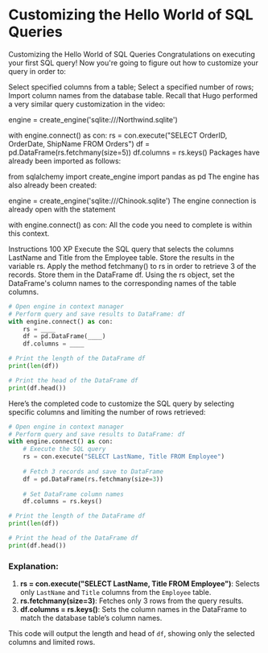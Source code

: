 # Customizing the Hello World of SQL Queries

Customizing the Hello World of SQL Queries
Congratulations on executing your first SQL query! Now you're going to figure out how to customize your query in order to:

Select specified columns from a table;
Select a specified number of rows;
Import column names from the database table.
Recall that Hugo performed a very similar query customization in the video:

engine = create_engine('sqlite:///Northwind.sqlite')

with engine.connect() as con:
    rs = con.execute("SELECT OrderID, OrderDate, ShipName FROM Orders")
    df = pd.DataFrame(rs.fetchmany(size=5))
    df.columns = rs.keys()
Packages have already been imported as follows:

from sqlalchemy import create_engine
import pandas as pd
The engine has also already been created:

engine = create_engine('sqlite:///Chinook.sqlite')
The engine connection is already open with the statement

with engine.connect() as con:
All the code you need to complete is within this context.

Instructions
100 XP
Execute the SQL query that selects the columns LastName and Title from the Employee table. Store the results in the variable rs.
Apply the method fetchmany() to rs in order to retrieve 3 of the records. Store them in the DataFrame df.
Using the rs object, set the DataFrame's column names to the corresponding names of the table columns.

```py
# Open engine in context manager
# Perform query and save results to DataFrame: df
with engine.connect() as con:
    rs = ____
    df = pd.DataFrame(____)
    df.columns = ____

# Print the length of the DataFrame df
print(len(df))

# Print the head of the DataFrame df
print(df.head())

```

Here’s the completed code to customize the SQL query by selecting specific columns and limiting the number of rows retrieved:

```python
# Open engine in context manager
# Perform query and save results to DataFrame: df
with engine.connect() as con:
    # Execute the SQL query
    rs = con.execute("SELECT LastName, Title FROM Employee")
    
    # Fetch 3 records and save to DataFrame
    df = pd.DataFrame(rs.fetchmany(size=3))
    
    # Set DataFrame column names
    df.columns = rs.keys()

# Print the length of the DataFrame df
print(len(df))

# Print the head of the DataFrame df
print(df.head())
```

### Explanation:
1. **rs = con.execute("SELECT LastName, Title FROM Employee")**: Selects only `LastName` and `Title` columns from the `Employee` table.
2. **rs.fetchmany(size=3)**: Fetches only 3 rows from the query results.
3. **df.columns = rs.keys()**: Sets the column names in the DataFrame to match the database table’s column names.

This code will output the length and head of `df`, showing only the selected columns and limited rows.